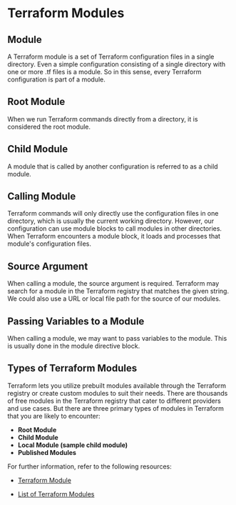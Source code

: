# Terraform Modules

## Module

A Terraform module is a set of Terraform configuration files in a single directory. Even a simple configuration consisting of a single directory with one or more .tf files is a module. So in this sense, every Terraform configuration is part of a module.

## Root Module

When we run Terraform commands directly from a directory, it is considered the root module.

## Child Module

A module that is called by another configuration is referred to as a child module.

## Calling Module

Terraform commands will only directly use the configuration files in one directory, which is usually the current working directory. However, our configuration can use module blocks to call modules in other directories. When Terraform encounters a module block, it loads and processes that module's configuration files.

## Source Argument

When calling a module, the source argument is required. Terraform may search for a module in the Terraform registry that matches the given string. We could also use a URL or local file path for the source of our modules.

## Passing Variables to a Module

When calling a module, we may want to pass variables to the module. This is usually done in the module directive block.

## Types of Terraform Modules

Terraform lets you utilize prebuilt modules available through the Terraform registry or create custom modules to suit their needs. There are thousands of free modules in the Terraform registry that cater to different providers and use cases. But there are three primary types of modules in Terraform that you are likely to encounter:

- **Root Module**
- **Child Module**
- **Local Module (sample child module)**
- **Published Modules**

For further information, refer to the following resources:

- [Terraform Module](https://jhooq.com/terraform-module/)

- [List of Terraform Modules](https://spectralops.io/blog/list-of-terraform-modules/)
